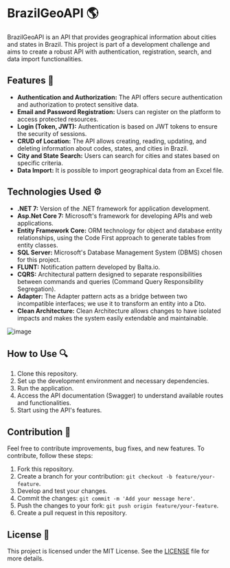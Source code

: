 # BrazilGeoAPI 🌎

BrazilGeoAPI is an API that provides geographical information about cities and states in Brazil. This project is part of a development challenge and aims to create a robust API with authentication, registration, search, and data import functionalities.

## Features 🔨

- **Authentication and Authorization:** The API offers secure authentication and authorization to protect sensitive data.
- **Email and Password Registration:** Users can register on the platform to access protected resources.
- **Login (Token, JWT):** Authentication is based on JWT tokens to ensure the security of sessions.
- **CRUD of Location:** The API allows creating, reading, updating, and deleting information about codes, states, and cities in Brazil.
- **City and State Search:** Users can search for cities and states based on specific criteria.
- **Data Import:** It is possible to import geographical data from an Excel file.

## Technologies Used ⚙️

- **.NET 7:** Version of the .NET framework for application development.
- **Asp.Net Core 7:** Microsoft's framework for developing APIs and web applications.
- **Entity Framework Core:** ORM technology for object and database entity relationships, using the Code First approach to generate tables from entity classes.
- **SQL Server:** Microsoft's Database Management System (DBMS) chosen for this project.
- **FLUNT:** Notification pattern developed by Balta.io.
- **CQRS:** Architectural pattern designed to separate responsibilities between commands and queries (Command Query Responsibility Segregation).
- **Adapter:** The Adapter pattern acts as a bridge between two incompatible interfaces; we use it to transform an entity into a Dto.
- **Clean Architecture:** Clean Architecture allows changes to have isolated impacts and makes the system easily extendable and maintainable.

![image](https://github.com/RaMadaSilva/BrasilGeoWebApi/assets/91338367/6931f1b7-5d8e-425d-8a07-cc52ba5a00e3)

## How to Use 🔍

1. Clone this repository.
2. Set up the development environment and necessary dependencies.
3. Run the application.
4. Access the API documentation (Swagger) to understand available routes and functionalities.
5. Start using the API's features.

## Contribution 🤝

Feel free to contribute improvements, bug fixes, and new features. To contribute, follow these steps:

1. Fork this repository.
2. Create a branch for your contribution: `git checkout -b feature/your-feature`.
3. Develop and test your changes.
4. Commit the changes: `git commit -m 'Add your message here'`.
5. Push the changes to your fork: `git push origin feature/your-feature`.
6. Create a pull request in this repository.

## License 📕

This project is licensed under the MIT License. See the [LICENSE](LICENSE) file for more details.
